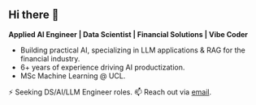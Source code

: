 ## Hi there 👋

<!--
**doggybee/doggybee** is a ✨ _special_ ✨ repository because its `README.md` (this file) appears on your GitHub profile.

Here are some ideas to get you started:

- 🔭 I’m currently working on ...
- 🌱 I’m currently learning ...
- 👯 I’m looking to collaborate on ...
- 🤔 I’m looking for help with ...
- 💬 Ask me about ...
- 📫 How to reach me: ...
- 😄 Pronouns: ...
- ⚡ Fun fact: ...
-->

**Applied AI Engineer | Data Scientist | Financial Solutions | Vibe Coder**

- Building practical AI, specializing in LLM applications & RAG for the financial industry.   
- 6+ years of experience driving AI productization.   
- MSc Machine Learning @ UCL.

⚡ Seeking DS/AI/LLM Engineer roles. 📫 Reach out via [email](mailto:shuhao.zhang95@gmail.com).


